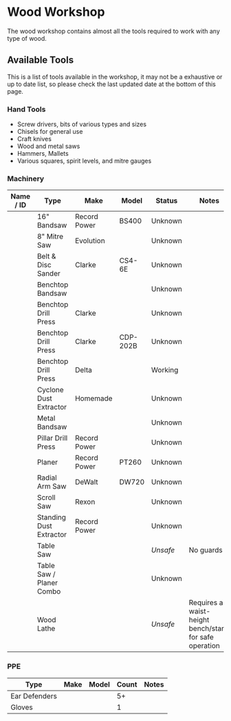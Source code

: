 # Wood Workshop

The wood workshop contains almost all the tools required to work with any type of wood.

## Available Tools

This is a list of tools available in the workshop, it may not be a exhaustive or up to date list, so please check the last updated date at the bottom of this page.

### Hand Tools

* Screw drivers, bits of various types and sizes
* Chisels for general use
* Craft knives
* Wood and metal saws
* Hammers, Mallets
* Various squares, spirit levels, and mitre gauges

### Machinery 

| Name / ID | Type                     | Make         | Model    | Status   | Notes                                                  |
| --------- | ------------------------ | ------------ | -------- | -------- | ------------------------------------------------------ |
|           | 16" Bandsaw              | Record Power | BS400    | Unknown  |                                                        |
|           | 8" Mitre Saw             | Evolution    |          | Unknown  |                                                        |
|           | Belt & Disc Sander       | Clarke       | CS4-6E   | Unknown  |                                                        |
|           | Benchtop Bandsaw         |              |          | Unknown  |                                                        |
|           | Benchtop Drill Press     | Clarke       |          | Unknown  |                                                        |
|           | Benchtop Drill Press     | Clarke       | CDP-202B | Unknown  |                                                        |
|           | Benchtop Drill Press     | Delta        |          | Working  |                                                        |
|           | Cyclone Dust Extractor   | Homemade     |          | Unknown  |                                                        |
|           | Metal Bandsaw            |              |          | Unknown  |                                                        |
|           | Pillar Drill Press       | Record Power |          | Unknown  |                                                        |
|           | Planer                   | Record Power | PT260    | Unknown  |                                                        |
|           | Radial Arm Saw           | DeWalt       | DW720    | Unknown  |                                                        |
|           | Scroll Saw               | Rexon        |          | Unknown  |                                                        |
|           | Standing Dust Extractor  | Record Power |          | Unknown  |                                                        |
|           | Table Saw                |              |          | _Unsafe_ | No guards                                              |
|           | Table Saw / Planer Combo |              |          | Unknown  |                                                        |
|           | Wood Lathe               |              |          | _Unsafe_ | Requires a waist-height bench/stand for safe operation |


### PPE

 | Type          | Make | Model | Count | Notes |
 | ------------- | ---- | ----- | ----- | ----- |
 | Ear Defenders |      |       | 5+    |       |
 | Gloves        |      |       | 1     |       |
